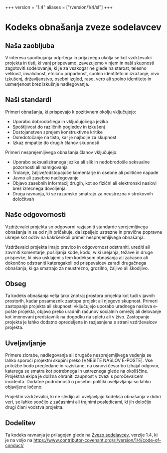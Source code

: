 +++
version = "1.4"
aliases = ["/version/1/4/sl"]
+++

# Kodeks obnašanja zveze sodelavcev

## Naša zaobljuba

V interesu spodbujanja odprtega in prijaznega okolja se kot
vzdrževalci projekta in tisti, ki vanj prispevamo, zavezujemo v njem in
naši skupnosti zagotoviti sodelovanje, ki je za vsakogar ne glede na starost, telesno
velikost, invalidnost, etnično pripadnost, spolno identiteto in izražanje, nivo izkušenj,
državljanstvo, osebni izgled, raso, vero ali spolno identiteto in usmerjenost brez izkušnje nadlegovanja.

## Naši standardi

Primeri obnašanja, ki prispevajo k pozitivnem okolju
vključujejo:

* Uporabo dobrodošlega in vključujočega jezika
* Spoštljivost do različnih pogledov in izkušenj
* Dostojanstven sprejem konstruktivne kritike
* Osredotočanje na tisto, kar je najbolje za skupnost
* Izkaz empatije do drugih članov skupnosti

Primeri nesprejemljivega obnašanja članov vključujejo:

* Uporabo seksualiziranega jezika ali slik in nedobrodošle seksualne pozornosti ali
namigovanja
* Trolanje, žaljive/odstopajoče komentarje in osebne ali politične napade
* Javno ali zasebno nadlegovanje
* Objavo zasebnih informacij drugih, kot so fizični ali elektronski
  naslovi brez izrecnega dovoljenja
* Druga ravnanja, ki se razumsko smatrajo za neustrezna v
  strokovnih določitvah

## Naše odgovornosti

Vzdrževalci projekta so odgovorni razjasniti standarde sprejemljivega
obnašanja in se od njih pričakuje, da izpeljejo ustrezne in pravične popravne ukrepe kot
odziv na kakršenkoli primer nesprejemljivega obnašanja.

Vzdrževalci projekta imajo pravico in odgovornost odstraniti, urediti ali
zavrniti komentarje, pošiljanja kode, kodo, wiki urejanja, težave in druge prispevke,
ki niso usklajeni s tem kodeksom obnašanja ali začasno ali dokončno odstraniti
kateregakoli od prispevalcev zaradi drugačnega obnašanja, ki ga smatrajo za neustrezno,
grozilno, žaljivo ali škodljivo.

## Obseg

Ta kodeks obnašanja velja tako znotraj prostora projekta kot tudi v javnih prostorih,
kadar posameznik zastopa projekt ali njegovo skupnost. Primeri
zastopanja projekta ali skupnosti vključujejo uporabo uradnega naslova e-pošte projekta,
objavo preko uradnih računov socialnih omrežij ali delovanje kot imenovani
predstavnik na dogodku na spletu ali v živo. Zastopanje projekta je lahko
dodatno opredeljena in razjasnjena s strani vzdrževalcev projekta.

## Uveljavljanje

Primere zlorabe, nadlegovanja ali drugače nesprejemljivega vedenja se lahko
sporoči projektni skupini preko [VNESITE NASLOV E-POŠTE]. Vse
pritožbe bodo pregledane in raziskane, na osnovi česar bo izhajal odgovor, katerega
se smatra kot potrebnega in ustreznega glede na okoliščine. Projektna ekipa je
dolžna ohraniti zaupnost v zvezi s poročevalcem incidenta.
Dodatne podrobnosti o posebni politiki uveljavljanja so lahko objavljene ločeno.

Projektni vzdrževalci, ki ne sledijo ali uveljavljajo kodeksa obnašanja v dobri
veri, se lahko soočijo z začasnimi ali trajnimi posledicami, ki jih določijo drugi
člani vodstva projekta.

## Dodelitev

Ta kodeks ravnanja je prilagojen glede na [Zvezo sodelavcev][homepage], verzije 1.4,
ki je na voljo na https://www.contributor-covenant.org/sl/version/1/4/code-of-conduct/

[homepage]: https://www.contributor-covenant.org
